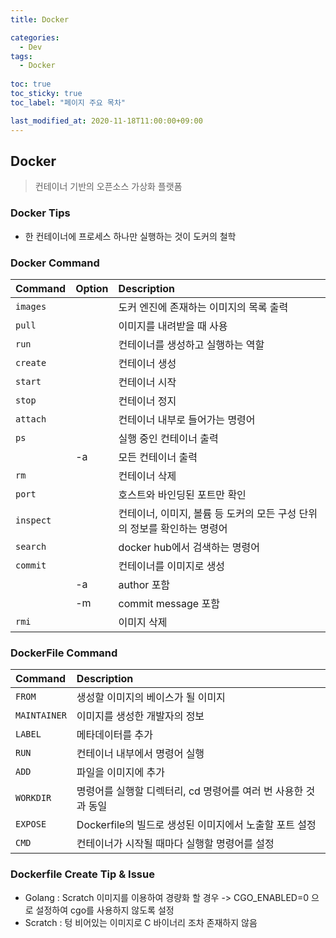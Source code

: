 ```yaml
---
title: Docker

categories:
  - Dev
tags:
  - Docker
  
toc: true
toc_sticky: true
toc_label: "페이지 주요 목차"

last_modified_at: 2020-11-18T11:00:00+09:00
---
```


## Docker ##

> 컨테이너 기반의 오픈소스 가상화 플랫폼

### Docker Tips ###

- 한 컨테이너에 프로세스 하나만 실행하는 것이 도커의 철학

### Docker Command ###

| Command     | Option | Description |
| :---------- | :----- | :---------- |
| `images`    |        | 도커 엔진에 존재하는 이미지의 목록 출력 |
| `pull`      |        | 이미지를 내려받을 때 사용 |
| `run`       |        | 컨테이너를 생성하고 실행하는 역할 |
| `create`    |        | 컨테이너 생성 |
| `start`     |        | 컨테이너 시작 |
| `stop`      |        | 컨테이너 정지 |
| `attach`    |        | 컨테이너 내부로 들어가는 명령어 |
| `ps`        |        | 실행 중인 컨테이너 출력 |
|             | -a     | 모든 컨테이너 출력 |
| `rm`        |        | 컨테이너 삭제 |
| `port`      |        | 호스트와 바인딩된 포트만 확인 |
| `inspect`   |        | 컨테이너, 이미지, 볼륨 등 도커의 모든 구성 단위의 정보를 확인하는 명령어 |
| `search`    |        | docker hub에서 검색하는 명령어 |
| `commit`    |        | 컨테이너를 이미지로 생성 |
|             | -a     | author 포함 |
|             | -m     | commit message 포함 |
| `rmi`       |        | 이미지 삭제 |

### DockerFile Command ###

| Command      | Description |
| :----------- | :---------- |
| `FROM`       | 생성할 이미지의 베이스가 될 이미지 |
| `MAINTAINER` | 이미지를 생성한 개발자의 정보 |
| `LABEL`      | 메타데이터를 추가 |
| `RUN`        | 컨테이너 내부에서 명령어 실행 |
| `ADD`        | 파일을 이미지에 추가 |
| `WORKDIR`    | 명령어를 실행할 디렉터리, cd 명령어를 여러 번 사용한 것과 동일 |
| `EXPOSE`     | Dockerfile의 빌드로 생성된 이미지에서 노출할 포트 설정 |
| `CMD`        | 컨테이너가 시작될 때마다 실행할 명령어를 설정 |

### Dockerfile Create Tip & Issue ###

- Golang : Scratch 이미지를 이용하여 경량화 할 경우 -> CGO_ENABLED=0 으로 설정하여 cgo를 사용하지 않도록 설정
- Scratch : 텅 비어있는 이미지로 C 바이너리 조차 존재하지 않음
